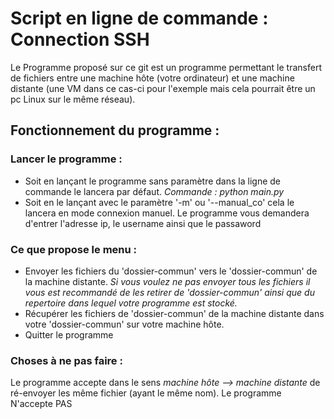 # Script en ligne de commande : Connection SSH
Le Programme proposé sur ce git est un programme permettant le transfert de fichiers entre une machine hôte (votre ordinateur)
et une machine distante (une VM dans ce cas-ci pour l'exemple mais cela pourrait être un pc Linux sur le même réseau).

## Fonctionnement du programme :
### Lancer le programme :
- Soit en lançant le programme sans paramètre dans la ligne de commande le lancera par défaut.
    _Commande : python main.py_
- Soit en le lançant avec le paramètre '-m' ou '--manual_co' cela le lancera en mode connexion manuel.
    Le programme vous demandera d'entrer l'adresse ip, le username ainsi que le passaword

### Ce que propose le menu :
- Envoyer les fichiers du 'dossier-commun' vers le 'dossier-commun' de la machine distante.
    _Si vous voulez ne pas envoyer tous les fichiers il vous est recommandé de les retirer de 'dossier-commun'
    ainsi que du repertoire dans lequel votre programme est stocké._
- Récupérer les fichiers de 'dossier-commun' de la machine distante dans votre 'dossier-commun' sur votre machine hôte.
- Quitter le programme

### Choses à ne pas faire :
Le programme accepte dans le sens _machine hôte --> machine distante_ de ré-envoyer les même fichier (ayant le même nom).
Le programme N'accepte PAS 
